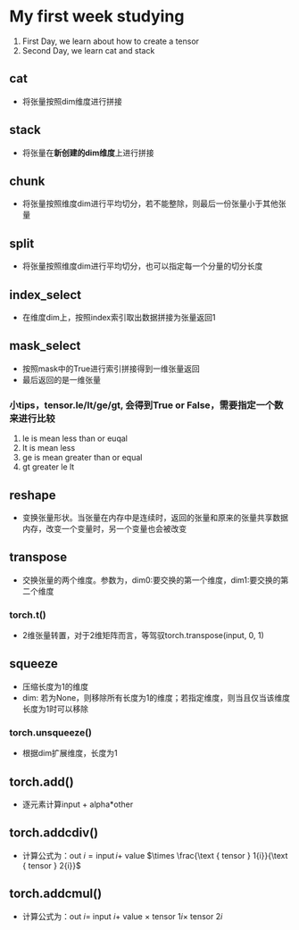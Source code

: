 # My first week studying

1. First Day, we learn about how to create a tensor
2. Second Day, we learn cat and stack

## cat

- 将张量按照dim维度进行拼接

## stack

- 将张量在**新创建的dim维度**上进行拼接

## chunk

- 将张量按照维度dim进行平均切分，若不能整除，则最后一份张量小于其他张量

## split

- 将张量按照维度dim进行平均切分，也可以指定每一个分量的切分长度

## index_select

- 在维度dim上，按照index索引取出数据拼接为张量返回1

## mask_select

- 按照mask中的True进行索引拼接得到一维张量返回
- 最后返回的是一维张量

### 小tips，tensor.le/lt/ge/gt, 会得到True or False，需要指定一个数来进行比较

1. le is mean less than or euqal
2. lt is mean less
3. ge is mean greater than or equal
4. gt greater le lt

## reshape

- 变换张量形状。当张量在内存中是连续时，返回的张量和原来的张量共享数据内存，改变一个变量时，另一个变量也会被改变

## transpose

- 交换张量的两个维度。参数为，dim0:要交换的第一个维度，dim1:要交换的第二个维度

### torch.t()

- 2维张量转置，对于2维矩阵而言，等驾驭torch.transpose(input, 0, 1)

## squeeze

- 压缩长度为1的维度
- dim: 若为None，则移除所有长度为1的维度；若指定维度，则当且仅当该维度长度为1时可以移除

### torch.unsqueeze()

- 根据dim扩展维度，长度为1

## torch.add()

- 逐元素计算input + alpha\*other

## torch.addcdiv()

- 计算公式为：out ${i}=\operatorname{input}{i}+$ value $\times \frac{\text { tensor } 1{i}}{\text { tensor } 2{i}}$

## torch.addcmul()

- 计算公式为：out ${i}=$ input ${i}+$ value $\times$ tensor $1{i} \times$ tensor $2{i}$
